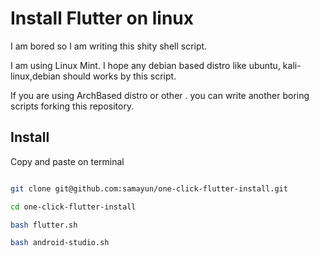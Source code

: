 # Install Flutter on linux

I am bored so I am writing this shity shell script.

I am using Linux Mint.
I hope any debian based distro like ubuntu, kali-linux,debian should works by this script.

If you are using ArchBased distro or other . you can write another boring scripts forking this repository.

## Install

Copy and paste on terminal

```bash

git clone git@github.com:samayun/one-click-flutter-install.git

cd one-click-flutter-install

bash flutter.sh

bash android-studio.sh

```
